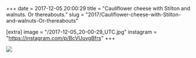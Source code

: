 +++
date = 2017-12-05 20:00:29
title = "Cauliflower cheese with Stilton and walnuts. Or thereabouts."
slug = "2017/Cauliflower-cheese-with-Stilton-and-walnuts-Or-thereabouts"

[extra]
image = "/2017-12-05_20-00-29_UTC.jpg"
instagram = "https://instagram.com/p/BcVUuvgBfrs"
+++

<img src="/2017-12-05_20-00-29_UTC.jpg" />
